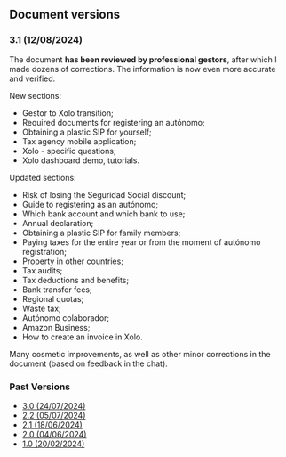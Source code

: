 ## Document versions

### 3.1 (12/08/2024)

The document **has been reviewed by professional gestors**, after which I made dozens of corrections. The information is
now even more accurate and verified.

New sections:

- Gestor to Xolo transition;
- Required documents for registering an autónomo;
- Obtaining a plastic SIP for yourself;
- Tax agency mobile application;
- Xolo - specific questions;
- Xolo dashboard demo, tutorials.

Updated sections:

- Risk of losing the Seguridad Social discount;
- Guide to registering as an autónomo;
- Which bank account and which bank to use;
- Annual declaration;
- Obtaining a plastic SIP for family members;
- Paying taxes for the entire year or from the moment of autónomo registration;
- Property in other countries;
- Tax audits;
- Tax deductions and benefits;
- Bank transfer fees;
- Regional quotas;
- Waste tax;
- Autónomo colaborador;
- Amazon Business;
- How to create an invoice in Xolo.

Many cosmetic improvements, as well as other minor corrections in the document (based on feedback in the chat).

### Past Versions

- [3.0 (24/07/2024)](en/versions/3.0.html)
- [2.2 (05/07/2024)](en/versions/2.2.html)
- [2.1 (18/06/2024)](en/versions/2.1.html)
- [2.0 (04/06/2024)](en/versions/2.0.html)
- [1.0 (20/02/2024)](en/versions/1.0.html)
